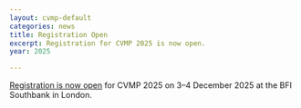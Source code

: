 ```yaml
---
layout: cvmp-default
categories: news
title: Registration Open
excerpt: Registration for CVMP 2025 is now open.
year: 2025

---
```


[Registration is now open]({{site.baseurl}}/2025/registration/) for CVMP 2025 on 3–4 December 2025 at the BFI Southbank in London.